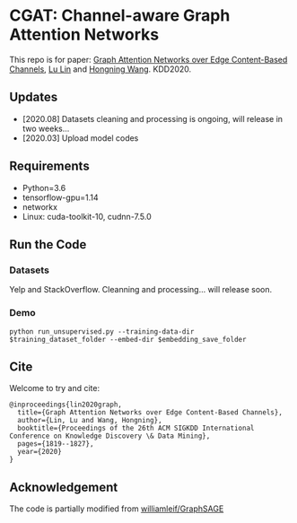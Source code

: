 # CGAT: Channel-aware Graph Attention Networks
This repo is for paper: [Graph Attention Networks over Edge Content-Based Channels](https://www.kdd.org/kdd2020/accepted-papers/view/graph-attention-networks-over-edge-content-based-channels), [Lu Lin](https://louise-lulin.github.io/) and [Hongning Wang](http://www.cs.virginia.edu/~hw5x/). KDD2020. 

## Updates
* [2020.08] Datasets cleaning and processing is ongoing, will release in two weeks...
* [2020.03] Upload model codes

## Requirements
* Python=3.6
* tensorflow-gpu=1.14
* networkx
* Linux: cuda-toolkit-10, cudnn-7.5.0

## Run the Code
### Datasets
Yelp and StackOverflow.
Cleanning and processing... will release soon.

### Demo
`python run_unsupervised.py --training-data-dir $training_dataset_folder --embed-dir $embedding_save_folder`

## Cite
Welcome to try and cite:
```
@inproceedings{lin2020graph,
  title={Graph Attention Networks over Edge Content-Based Channels},
  author={Lin, Lu and Wang, Hongning},
  booktitle={Proceedings of the 26th ACM SIGKDD International Conference on Knowledge Discovery \& Data Mining},
  pages={1819--1827},
  year={2020}
}
```
## Acknowledgement
The code is partially modified from [williamleif/GraphSAGE](https://github.com/williamleif/GraphSAGE)

